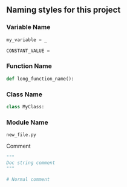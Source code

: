 ## Naming styles for this project

### Variable Name
```python
my_variable = _
```

```python
CONSTANT_VALUE = 
```
### Function Name
```python
def long_function_name():
```
### Class Name

```python
class MyClass:
```
### Module Name
```
new_file.py
```

Comment
```python
"""
Doc string comment
"""

# Normal comment
```